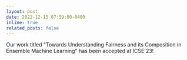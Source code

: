 ```yaml
---
layout: post
date: 2022-12-15 07:59:00-0400
inline: true
related_posts: false
---
```


Our work titled "Towards Understanding Fairness and its Composition in Ensemble Machine Learning" has been accepted at ICSE'23!
